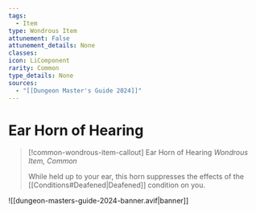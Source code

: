 ```yaml
---
tags:
  - Item
type: Wondrous Item
attunement: False
attunement_details: None
classes:
icon: LiComponent
rarity: Common
type_details: None
sources: 
  - "[[Dungeon Master's Guide 2024]]"
---
```

# Ear Horn of Hearing
>[!common-wondrous-item-callout] Ear Horn of Hearing
>_Wondrous Item, Common_
>
>While held up to your ear, this horn suppresses the effects of the [[Conditions#Deafened\|Deafened]] condition on you.
>


![[dungeon-masters-guide-2024-banner.avif|banner]]